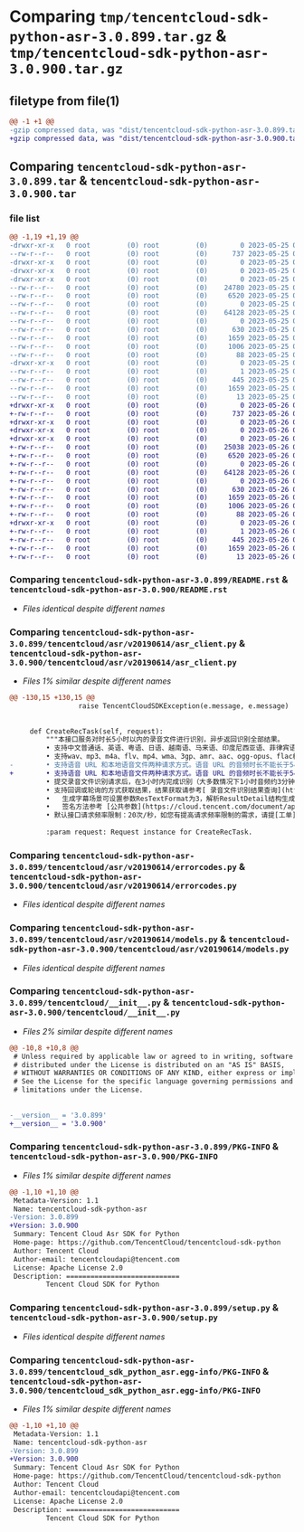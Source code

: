 # Comparing `tmp/tencentcloud-sdk-python-asr-3.0.899.tar.gz` & `tmp/tencentcloud-sdk-python-asr-3.0.900.tar.gz`

## filetype from file(1)

```diff
@@ -1 +1 @@
-gzip compressed data, was "dist/tencentcloud-sdk-python-asr-3.0.899.tar", last modified: Thu May 25 00:16:41 2023, max compression
+gzip compressed data, was "dist/tencentcloud-sdk-python-asr-3.0.900.tar", last modified: Fri May 26 02:10:07 2023, max compression
```

## Comparing `tencentcloud-sdk-python-asr-3.0.899.tar` & `tencentcloud-sdk-python-asr-3.0.900.tar`

### file list

```diff
@@ -1,19 +1,19 @@
-drwxr-xr-x   0 root         (0) root         (0)        0 2023-05-25 00:16:41.000000 tencentcloud-sdk-python-asr-3.0.899/
--rw-r--r--   0 root         (0) root         (0)      737 2023-05-25 00:16:41.000000 tencentcloud-sdk-python-asr-3.0.899/README.rst
-drwxr-xr-x   0 root         (0) root         (0)        0 2023-05-25 00:16:41.000000 tencentcloud-sdk-python-asr-3.0.899/tencentcloud/
-drwxr-xr-x   0 root         (0) root         (0)        0 2023-05-25 00:16:41.000000 tencentcloud-sdk-python-asr-3.0.899/tencentcloud/asr/
-drwxr-xr-x   0 root         (0) root         (0)        0 2023-05-25 00:16:41.000000 tencentcloud-sdk-python-asr-3.0.899/tencentcloud/asr/v20190614/
--rw-r--r--   0 root         (0) root         (0)    24780 2023-05-25 00:16:41.000000 tencentcloud-sdk-python-asr-3.0.899/tencentcloud/asr/v20190614/asr_client.py
--rw-r--r--   0 root         (0) root         (0)     6520 2023-05-25 00:16:41.000000 tencentcloud-sdk-python-asr-3.0.899/tencentcloud/asr/v20190614/errorcodes.py
--rw-r--r--   0 root         (0) root         (0)        0 2023-05-25 00:16:41.000000 tencentcloud-sdk-python-asr-3.0.899/tencentcloud/asr/v20190614/__init__.py
--rw-r--r--   0 root         (0) root         (0)    64128 2023-05-25 00:16:41.000000 tencentcloud-sdk-python-asr-3.0.899/tencentcloud/asr/v20190614/models.py
--rw-r--r--   0 root         (0) root         (0)        0 2023-05-25 00:16:41.000000 tencentcloud-sdk-python-asr-3.0.899/tencentcloud/asr/__init__.py
--rw-r--r--   0 root         (0) root         (0)      630 2023-05-25 00:16:41.000000 tencentcloud-sdk-python-asr-3.0.899/tencentcloud/__init__.py
--rw-r--r--   0 root         (0) root         (0)     1659 2023-05-25 00:16:41.000000 tencentcloud-sdk-python-asr-3.0.899/PKG-INFO
--rw-r--r--   0 root         (0) root         (0)     1006 2023-05-25 00:16:41.000000 tencentcloud-sdk-python-asr-3.0.899/setup.py
--rw-r--r--   0 root         (0) root         (0)       88 2023-05-25 00:16:41.000000 tencentcloud-sdk-python-asr-3.0.899/setup.cfg
-drwxr-xr-x   0 root         (0) root         (0)        0 2023-05-25 00:16:41.000000 tencentcloud-sdk-python-asr-3.0.899/tencentcloud_sdk_python_asr.egg-info/
--rw-r--r--   0 root         (0) root         (0)        1 2023-05-25 00:16:41.000000 tencentcloud-sdk-python-asr-3.0.899/tencentcloud_sdk_python_asr.egg-info/dependency_links.txt
--rw-r--r--   0 root         (0) root         (0)      445 2023-05-25 00:16:41.000000 tencentcloud-sdk-python-asr-3.0.899/tencentcloud_sdk_python_asr.egg-info/SOURCES.txt
--rw-r--r--   0 root         (0) root         (0)     1659 2023-05-25 00:16:41.000000 tencentcloud-sdk-python-asr-3.0.899/tencentcloud_sdk_python_asr.egg-info/PKG-INFO
--rw-r--r--   0 root         (0) root         (0)       13 2023-05-25 00:16:41.000000 tencentcloud-sdk-python-asr-3.0.899/tencentcloud_sdk_python_asr.egg-info/top_level.txt
+drwxr-xr-x   0 root         (0) root         (0)        0 2023-05-26 02:10:06.000000 tencentcloud-sdk-python-asr-3.0.900/
+-rw-r--r--   0 root         (0) root         (0)      737 2023-05-26 02:10:06.000000 tencentcloud-sdk-python-asr-3.0.900/README.rst
+drwxr-xr-x   0 root         (0) root         (0)        0 2023-05-26 02:10:06.000000 tencentcloud-sdk-python-asr-3.0.900/tencentcloud/
+drwxr-xr-x   0 root         (0) root         (0)        0 2023-05-26 02:10:06.000000 tencentcloud-sdk-python-asr-3.0.900/tencentcloud/asr/
+drwxr-xr-x   0 root         (0) root         (0)        0 2023-05-26 02:10:06.000000 tencentcloud-sdk-python-asr-3.0.900/tencentcloud/asr/v20190614/
+-rw-r--r--   0 root         (0) root         (0)    25038 2023-05-26 02:10:06.000000 tencentcloud-sdk-python-asr-3.0.900/tencentcloud/asr/v20190614/asr_client.py
+-rw-r--r--   0 root         (0) root         (0)     6520 2023-05-26 02:10:06.000000 tencentcloud-sdk-python-asr-3.0.900/tencentcloud/asr/v20190614/errorcodes.py
+-rw-r--r--   0 root         (0) root         (0)        0 2023-05-26 02:10:06.000000 tencentcloud-sdk-python-asr-3.0.900/tencentcloud/asr/v20190614/__init__.py
+-rw-r--r--   0 root         (0) root         (0)    64128 2023-05-26 02:10:06.000000 tencentcloud-sdk-python-asr-3.0.900/tencentcloud/asr/v20190614/models.py
+-rw-r--r--   0 root         (0) root         (0)        0 2023-05-26 02:10:06.000000 tencentcloud-sdk-python-asr-3.0.900/tencentcloud/asr/__init__.py
+-rw-r--r--   0 root         (0) root         (0)      630 2023-05-26 02:10:06.000000 tencentcloud-sdk-python-asr-3.0.900/tencentcloud/__init__.py
+-rw-r--r--   0 root         (0) root         (0)     1659 2023-05-26 02:10:06.000000 tencentcloud-sdk-python-asr-3.0.900/PKG-INFO
+-rw-r--r--   0 root         (0) root         (0)     1006 2023-05-26 02:10:06.000000 tencentcloud-sdk-python-asr-3.0.900/setup.py
+-rw-r--r--   0 root         (0) root         (0)       88 2023-05-26 02:10:06.000000 tencentcloud-sdk-python-asr-3.0.900/setup.cfg
+drwxr-xr-x   0 root         (0) root         (0)        0 2023-05-26 02:10:06.000000 tencentcloud-sdk-python-asr-3.0.900/tencentcloud_sdk_python_asr.egg-info/
+-rw-r--r--   0 root         (0) root         (0)        1 2023-05-26 02:10:06.000000 tencentcloud-sdk-python-asr-3.0.900/tencentcloud_sdk_python_asr.egg-info/dependency_links.txt
+-rw-r--r--   0 root         (0) root         (0)      445 2023-05-26 02:10:06.000000 tencentcloud-sdk-python-asr-3.0.900/tencentcloud_sdk_python_asr.egg-info/SOURCES.txt
+-rw-r--r--   0 root         (0) root         (0)     1659 2023-05-26 02:10:06.000000 tencentcloud-sdk-python-asr-3.0.900/tencentcloud_sdk_python_asr.egg-info/PKG-INFO
+-rw-r--r--   0 root         (0) root         (0)       13 2023-05-26 02:10:06.000000 tencentcloud-sdk-python-asr-3.0.900/tencentcloud_sdk_python_asr.egg-info/top_level.txt
```

### Comparing `tencentcloud-sdk-python-asr-3.0.899/README.rst` & `tencentcloud-sdk-python-asr-3.0.900/README.rst`

 * *Files identical despite different names*

### Comparing `tencentcloud-sdk-python-asr-3.0.899/tencentcloud/asr/v20190614/asr_client.py` & `tencentcloud-sdk-python-asr-3.0.900/tencentcloud/asr/v20190614/asr_client.py`

 * *Files 1% similar despite different names*

```diff
@@ -130,15 +130,15 @@
                 raise TencentCloudSDKException(e.message, e.message)
 
 
     def CreateRecTask(self, request):
         """本接口服务对时长5小时以内的录音文件进行识别，异步返回识别全部结果。
         • 支持中文普通话、英语、粤语、日语、越南语、马来语、印度尼西亚语、菲律宾语、葡萄牙语、土耳其语、上海话、四川话、武汉话、贵阳话、昆明话、西安话、郑州话、太原话、兰州话、银川话、西宁话、南京话、合肥话、南昌话、长沙话、苏州话、杭州话、济南话、天津话、石家庄话、黑龙江话、吉林话、辽宁话。
         • 支持wav、mp3、m4a、flv、mp4、wma、3gp、amr、aac、ogg-opus、flac格式。
-        • 支持语音 URL 和本地语音文件两种请求方式。语音 URL 的音频时长不能长于5小时，文件大小不超过1GB。本地语音文件调用不能大于5MB。
+        • 支持语音 URL 和本地语音文件两种请求方式。语音 URL 的音频时长不能长于5小时，文件大小不超过1GB。本地语音文件调用不能大于5MB。推荐使用 [ 腾讯云COS](https://cloud.tencent.com/document/product/436/38484) 来存储&生成URL提交任务，无外网&流量下行费用，节约成本、提升任务速度。(COS桶权限需要设置公有读私有写，或URL设置外部可访问)
         • 提交录音文件识别请求后，在3小时内完成识别（大多数情况下1小时音频约3分钟以内完成识别，半小时内发送超过1000小时录音或者2万条识别任务的除外），识别结果在服务端可保存7天。
         • 支持回调或轮询的方式获取结果，结果获取请参考[ 录音文件识别结果查询](https://cloud.tencent.com/document/product/1093/37822)。
         •   生成字幕场景可设置参数ResTextFormat为3，解析ResultDetail结构生成字幕，可参考 [生成字幕最佳实践](https://cloud.tencent.com/document/product/1093/84291)。
         •   签名方法参考 [公共参数](https://cloud.tencent.com/document/api/1093/35640) 中签名方法v3。
         • 默认接口请求频率限制：20次/秒，如您有提高请求频率限制的需求，请提[工单](https://console.cloud.tencent.com/workorder/category)进行咨询。
 
         :param request: Request instance for CreateRecTask.
```

### Comparing `tencentcloud-sdk-python-asr-3.0.899/tencentcloud/asr/v20190614/errorcodes.py` & `tencentcloud-sdk-python-asr-3.0.900/tencentcloud/asr/v20190614/errorcodes.py`

 * *Files identical despite different names*

### Comparing `tencentcloud-sdk-python-asr-3.0.899/tencentcloud/asr/v20190614/models.py` & `tencentcloud-sdk-python-asr-3.0.900/tencentcloud/asr/v20190614/models.py`

 * *Files identical despite different names*

### Comparing `tencentcloud-sdk-python-asr-3.0.899/tencentcloud/__init__.py` & `tencentcloud-sdk-python-asr-3.0.900/tencentcloud/__init__.py`

 * *Files 2% similar despite different names*

```diff
@@ -10,8 +10,8 @@
 # Unless required by applicable law or agreed to in writing, software
 # distributed under the License is distributed on an "AS IS" BASIS,
 # WITHOUT WARRANTIES OR CONDITIONS OF ANY KIND, either express or implied.
 # See the License for the specific language governing permissions and
 # limitations under the License.
 
 
-__version__ = '3.0.899'
+__version__ = '3.0.900'
```

### Comparing `tencentcloud-sdk-python-asr-3.0.899/PKG-INFO` & `tencentcloud-sdk-python-asr-3.0.900/PKG-INFO`

 * *Files 1% similar despite different names*

```diff
@@ -1,10 +1,10 @@
 Metadata-Version: 1.1
 Name: tencentcloud-sdk-python-asr
-Version: 3.0.899
+Version: 3.0.900
 Summary: Tencent Cloud Asr SDK for Python
 Home-page: https://github.com/TencentCloud/tencentcloud-sdk-python
 Author: Tencent Cloud
 Author-email: tencentcloudapi@tencent.com
 License: Apache License 2.0
 Description: ============================
         Tencent Cloud SDK for Python
```

### Comparing `tencentcloud-sdk-python-asr-3.0.899/setup.py` & `tencentcloud-sdk-python-asr-3.0.900/setup.py`

 * *Files identical despite different names*

### Comparing `tencentcloud-sdk-python-asr-3.0.899/tencentcloud_sdk_python_asr.egg-info/PKG-INFO` & `tencentcloud-sdk-python-asr-3.0.900/tencentcloud_sdk_python_asr.egg-info/PKG-INFO`

 * *Files 1% similar despite different names*

```diff
@@ -1,10 +1,10 @@
 Metadata-Version: 1.1
 Name: tencentcloud-sdk-python-asr
-Version: 3.0.899
+Version: 3.0.900
 Summary: Tencent Cloud Asr SDK for Python
 Home-page: https://github.com/TencentCloud/tencentcloud-sdk-python
 Author: Tencent Cloud
 Author-email: tencentcloudapi@tencent.com
 License: Apache License 2.0
 Description: ============================
         Tencent Cloud SDK for Python
```

